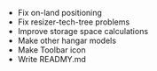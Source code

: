 * Fix on-land positioning
* Fix resizer-tech-tree problems
* Improve storage space calculations
* Make other hangar models
* Make Toolbar icon
* Write READMY.md